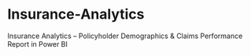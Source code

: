 # Insurance-Analytics
Insurance Analytics – Policyholder Demographics &amp; Claims Performance Report in Power BI
